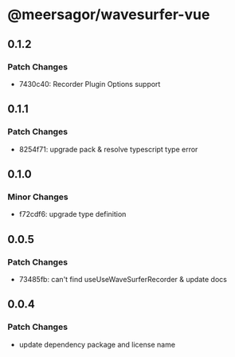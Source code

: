 # @meersagor/wavesurfer-vue

## 0.1.2

### Patch Changes

- 7430c40: Recorder Plugin Options support

## 0.1.1

### Patch Changes

- 8254f71: upgrade pack & resolve typescript type error

## 0.1.0

### Minor Changes

- f72cdf6: upgrade type definition

## 0.0.5

### Patch Changes

- 73485fb: can't find useUseWaveSurferRecorder & update docs

## 0.0.4

### Patch Changes

- update dependency package and license name
